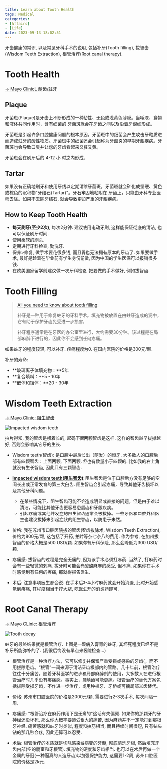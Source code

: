 ```yaml
---
title: Learn about Tooth Health
tags: Medical
categories: 
- [Affairs]
- [Life]
date: 2023-09-13 18:02:51
---
```


牙齿健康的常识, 以及常见牙科手术的说明, 包括补牙(Tooth filling), 拔智齿(Wisdom Teeth Extraction), 根管治疗(Root canal therapy).

<!--more-->

# Tooth Health

[-> Mayo ClinicL 龋齿/蛀牙](https://www.mayoclinic.org/zh-hans/diseases-conditions/cavities/symptoms-causes/syc-20352892)

## Plaque

牙菌斑(Plaque)是牙齿上不断形成的一种粘性、无色或浅黄色薄膜。当唾液、食物和液体共同作用时，含有细菌的 牙菌斑就会在牙齿之间以及沿着牙龈线形成。

牙菌斑是引起许多口腔健康问题的根本原因。牙菌斑中的细菌会产生攻击牙釉质进而造成蛀牙的酸性物质。牙菌斑中的细菌还会引起称为牙龈炎的早期牙龈疾病。牙菌斑也会导致口臭并让您的牙齿看起来又脏又黄。

牙菌斑会在刷牙后的 4-12 小 时之内形成。

## Tartar

如果没有正确地刷牙和使用牙线以定期清除牙菌斑，牙菌斑就会矿化成坚硬、黄色或棕色的沉积物"牙结石(Tartar)"。牙石牢固地粘附在 牙齿上，只能由牙科专业医师去除。如果不去除牙结石, 就会导致更加严重的牙龈疾病。

## How to Keep Tooth Health

* **每天刷牙(至少2次)**, 每次2分钟. 建议使用电动牙刷, 这样能保证彻底的清洁, 也可以保证刷牙时间.
* 使用柔软的刷头. 
* 定期进行牙科检查, 勤洗牙.
* 保养>修复, 做手术要花很多钱, 而且再也无法拥有原本的牙齿了. 如果要做手术, 最好是趁着在毕业前有学生身份前做, 因为中国的学生医保可以报销很多钱.
* 在欧美国家留学前建议做一次牙科检查, 把要做的手术做好, 例如拔智齿.



# Tooth Filling

> [All you need to know about tooth filling](https://smilepoint.com.sg/zh/all-you-need-to-know-about-tooth-filling-2/):
>
> 补牙是一种用于修复蛀牙的牙科手术。填充物被放置在由蛀牙造成的洞中，它有助于保护牙齿免受进一步损害。
>
> 补牙程序通常是在牙医的办公室里进行，大约需要30分钟。该过程是在局部麻醉下进行的，因此你不会感到任何疼痛。

如果蛀牙的程度较轻, 可以补牙. 疼痛程度为0. 在国内医院的价格是300元/颗.



补牙的寿命:

- **玻璃离子体填充物：**5年
- **复合填料：**5 - 10年
- **嵌体和镶体：**20 - 30年

# Wisdom Teeth Extraction



[-> Mayo Clinic: 阻生智齿](https://www.mayoclinic.org/zh-hans/diseases-conditions/wisdom-teeth/symptoms-causes/syc-20373808)

![Impacted wisdom teeth](https://lyk-love.oss-cn-shanghai.aliyuncs.com/Medical/Learn%20about%20Tooth%20Health/Impacted%20wisdom%20teeth.jpg)

拍片得知, 我的智齿是横着长的, 起码下面两颗智齿是这样. 这样的智齿越早拔掉越好, 否则会影响其它牙的生长.



* Wisdom teeth(智齿): 是口腔中最后长出（萌发）的恒牙. 大多数人的口腔后部有四颗智齿：上面两颗, 下面两颗. 但也有数量小于四颗的. 比如我的右上角就没有生长智齿, 因此只有三颗智齿.
* **[Impacted wisdom teeth(阻生智齿)](https://en.wikipedia.org/wiki/Impacted_wisdom_teeth)**: 阻生智齿是位于口腔后方没有足够的空间长出或正常发育的第三大臼齿. 阻生智齿会引起疼痛，导致其他牙齿损坏以及其他牙科问题。
  * 在某些情况下，阻生智齿可能不会造成明显或直接的问题。但是由于难以清洁，可能比其他牙齿更容易患龋齿和牙龈疾病。
  * 引起疼痛或其他并发症的阻生智齿通常会被拔掉。一些牙医和口腔外科医生也建议拔掉未引起症状的阻生智齿，以防患于未然。

* 价格: 我在苏州市口腔医院拔的智齿(智齿拔除术, Wisdom Teeth Extraction), 价格为800元/颗, 这包括了开药, 拍片等杂七杂八的费用. 作为参考, 在加州拔智齿的价格大概是500 USD/颗. 如果你有牙科保险, 那么会降低为300 USD/颗.

* 疼痛感: 拔智齿的过程是完全无痛的, 因为该手术必须打麻药. 当然了, 打麻药时会有一些轻微的刺痛. 拔牙时可能会有酸酸麻麻的感受, 但不痛. 如果你在手术时感觉到有任何的疼痛, 那就得报告医生. 

* 术后: 注意事项医生都会说. 在手术后3-4小时麻药就会开始消退, 此时开始感觉到疼痛, 其程度相当于拧大腿, 吃医生开的消炎药即可.

# Root Canal Therapy

[-> Mayo CLinic: 根管治疗](https://www.mayoclinic.org/zh-hans/diseases-conditions/tooth-abscess/multimedia/root-canal/sls-20076717?s=1)

![Tooth decay](https://lyk-love.oss-cn-shanghai.aliyuncs.com/Medical/Learn%20about%20Tooth%20Health/Tooth%20decay.jpg)

蛀牙的最终结果就是根管治疗. 上图是一颗病入膏肓的蛀牙, 其坏死程度已经不是补牙所能弥补的了. (我很后悔没有早点来医院检查...)

* 根管治疗是一种治疗方法，它可以修复并保留严重受损或感染的牙齿(，而不用拔除患齿。“根管”一词来源于清洁牙齿根部内的管路。几十年前，根管治疗往往十分痛苦。随着牙科医学的进步和局部麻醉剂的使用，大多数人在进行根管治疗时几乎没有疼痛感。事实上，患龋齿可能更痛。根管治疗的替代方案包括拔除受损牙齿，不作进一步治疗，或用种植牙、牙桥或可摘局部义齿替代。

* 价格: 苏州市口腔医院的价格是2000元/颗, 需要进行2-3次手术, 每次间隔一周.
* 疼痛感: "根管治疗在麻药作用下是无痛的"这话有失偏颇. 如果你的那颗牙的牙神经还没坏死, 那么你大概率要遭受很大的痛苦, 因为麻药并不一定能打到那根牙神经. 痛苦感就和蛀牙时类似, 程度和抽筋相当, 而且持续时间很短, 只有钻头钻的那几秒会疼, 因此还算可以忍受.
* 术后: 根管治疗的本质就是切除感染或病变的牙髓, 彻底清洗牙根, 然后填充牙齿内部(空的髓室和牙根管). 填充物的硬度和牙齿相当. 也可以在术后再做一个金属的牙冠(一种逼真的人造牙齿)以加强保护能力, 这需要1-2周, 苏州口腔医院的价格是2k元.





